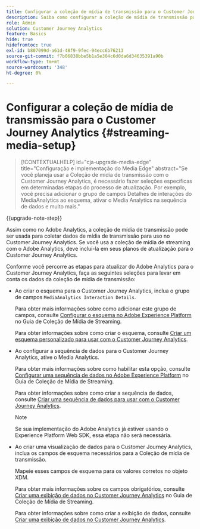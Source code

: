 ```yaml
---
title: Configurar a coleção de mídia de transmissão para o Customer Journey Analytics
description: Saiba como configurar a coleção de mídia de transmissão para o Customer Journey Analytics
role: Admin
solution: Customer Journey Analytics
feature: Basics
hide: true
hidefromtoc: true
exl-id: b807099d-a61d-48f9-9fec-94ecc6b76213
source-git-commit: f7b06838bbe5b1a5e304c6d0da6d34635391a90b
workflow-type: tm+mt
source-wordcount: '348'
ht-degree: 0%

---
```


# Configurar a coleção de mídia de transmissão para o Customer Journey Analytics {#streaming-media-setup}

<!-- markdownlint-disable MD034 -->

>[!CONTEXTUALHELP]
>id="cja-upgrade-media-edge"
>title="Configuração e implementação do Media Edge"
>abstract="Se você planeja usar a Coleção de mídia de transmissão com o Customer Journey Analytics, é necessário fazer seleções específicas em determinadas etapas do processo de atualização. Por exemplo, você precisa adicionar o grupo de campos Detalhes de interações do MediaAnalytics ao esquema, ativar o Media Analytics na sequência de dados e muito mais."

<!-- markdownlint-enable MD034 -->

{{upgrade-note-step}}

Assim como no Adobe Analytics, a coleção de mídia de transmissão pode ser usada para coletar dados de mídia de transmissão para uso no Customer Journey Analytics. Se você usa a coleção de mídia de streaming com o Adobe Analytics, deve incluí-la em seus planos de atualização para o Customer Journey Analytics.

Conforme você percorre as etapas para atualizar do Adobe Analytics para o Customer Journey Analytics, faça as seguintes seleções para levar em conta os dados da coleção de mídia de transmissão:

* Ao criar o esquema para o Customer Journey Analytics, inclua o grupo de campos `MediaAnalytics Interaction Details`.

  Para obter mais informações sobre como adicionar este grupo de campos, consulte [Configurar o esquema no Adobe Experience Platform](https://experienceleague.adobe.com/en/docs/media-analytics/using/implementation/edge-recommended/media-edge-sdk/implementation-edge#set-up-the-schema-in-adobe-experience-platform) no Guia de Coleção de Mídia de Streaming.

  Para obter informações sobre como criar o esquema, consulte [Criar um esquema personalizado para usar com o Customer Journey Analytics](/help/getting-started/cja-upgrade/cja-upgrade-schema-create.md).

* Ao configurar a sequência de dados para o Customer Journey Analytics, ative o Media Analytics.

  Para obter mais informações sobre como habilitar esta opção, consulte [Configurar uma sequência de dados no Adobe Experience Platform](https://experienceleague.adobe.com/en/docs/media-analytics/using/implementation/edge-recommended/media-edge-sdk/implementation-edge#configure-a-datastream-in-adobe-experience-platform) no Guia de Coleção de Mídia de Streaming.

  Para obter informações sobre como criar a sequência de dados, consulte [Criar uma sequência de dados para usar com o Customer Journey Analytics](/help/getting-started/cja-upgrade/cja-upgrade-datastream.md).

  >[!NOTE]
  >
  >Se sua implementação do Adobe Analytics já estiver usando o Experience Platform Web SDK, essa etapa não será necessária.

* Ao criar uma visualização de dados para o Customer Journey Analytics, inclua os campos de esquema necessários para a Coleção de mídia de transmissão.

  Mapeie esses campos de esquema para os valores corretos no objeto XDM.

  Para obter mais informações sobre os campos obrigatórios, consulte [Criar uma exibição de dados no Customer Journey Analytics](/help/getting-started/cja-upgrade/cja-upgrade-dataview.md) no Guia de Coleção de Mídia de Streaming.

  Para obter informações sobre como criar a exibição de dados, consulte [Criar uma exibição de dados no Customer Journey Analytics](/help/getting-started/cja-upgrade/cja-upgrade-dataview.md).

<!--

------------------

The steps for implementing the Streaming Media Collection in Customer Journey Analytics differ depending on your current Streaming Media Collection implementation in Adobe Analytics. 

Streaming Media Collection can be implemented in Adobe Analytics in either of the following ways:

* [Edge Network implementations for the Streaming Media Collection](#edge-network-implementations)

* [Adobe Analytics-only implementations for the Streaming Media Collection](#adobe-analytics-only-implementations)

For more information about the differences between these implementation methods, see [Implement the Streaming Media Collection](https://experienceleague.adobe.com/en/docs/media-analytics/using/implementation/overview) in the Streaming Media Collection Guide.

## Edge Network implementations for the Streaming Media Collection

If the Streaming Media Collection is [implemented using the Edge Network in your Adobe Analytics implementation](https://experienceleague.adobe.com/en/docs/media-analytics/using/implementation/overview#edge-implementation-methods), this means that some steps that are required to upgrade the Streaming Media Collection to Customer Journey Analytics have already been completed as part of your Adobe Analytics implementation. Following are the completed steps:

* [Set up the schema in Adobe Experience Platform](https://experienceleague.adobe.com/en/docs/media-analytics/using/implementation/edge-recommended/media-edge-sdk/implementation-edge#set-up-the-schema-in-adobe-experience-platform)

* [Create a dataset in Adobe Experience Platform](https://experienceleague.adobe.com/en/docs/media-analytics/using/implementation/edge-recommended/media-edge-sdk/implementation-edge#create-a-dataset-in-adobe-experience-platform)

* [Configure a datastream in Adobe Experience Platform](https://experienceleague.adobe.com/en/docs/media-analytics/using/implementation/edge-recommended/media-edge-sdk/implementation-edge#configure-a-datastream-in-adobe-experience-platform)

The following additional steps need to be completed as part of the upgrade to Customer Journey Analytics:

>[!NOTE]
>
>As you complete the Customer Journey Analytics upgrade steps, make sure you use the schema, dataset, and datastream from your Streaming Media Collection implementation in Adobe Analytics.

* [Create a connection in Customer Journey Analytics](/help/getting-started/cja-upgrade/cja-upgrade-connection.md)

* [Create a data view in Customer Journey Analytics](/help/getting-started/cja-upgrade/cja-upgrade-dataview.md)


## Adobe Analytics-only implementations for the Streaming Media Collection

If the Streaming Media Collection is [implemented using an Adobe Analytics-only implementation in your Adobe Analytics environment](https://experienceleague.adobe.com/en/docs/media-analytics/using/implementation/overview#adobe-analytics-only-implementation-methods), this means that Streaming Media data is not yet going to Edge Network. 

As you create the schema, dataset, datastream, connection, and data view as part of your upgrade from Adobe Analytics to Customer Journey Analytics, make the following selections to account for Streaming Media Collection data:

* When creating the schema for Customer Journey Analytics, include the `MediaAnalytics Interaction Details` field group.

  For more information about adding this field group, see [Set up the schema in Adobe Experience Platform](https://experienceleague.adobe.com/en/docs/media-analytics/using/implementation/edge-recommended/media-edge-sdk/implementation-edge#set-up-the-schema-in-adobe-experience-platform) in the Streaming Media Collection Guide.

  For information about creating the schema, see [Create a custom schema to use with Customer Journey Analytics](/help/getting-started/cja-upgrade/cja-upgrade-schema-create.md).

* When configuring the datastream for Customer Journey Analytics, enable Media Analytics. 

  For more information about enabling this option, see [Configure a datastream in Adobe Experience Platform](https://experienceleague.adobe.com/en/docs/media-analytics/using/implementation/edge-recommended/media-edge-sdk/implementation-edge#configure-a-datastream-in-adobe-experience-platform) in the Streaming Media Collection Guide.

  For information about creating the datastream, see [Create a datastream to use with Customer Journey Analytics](/help/getting-started/cja-upgrade/cja-upgrade-datastream.md).

* When creating a data view for Customer Journey Analytics, include the required schema fields for the Streaming Media Collection.

  Make sure you map these schema fieldds to the correct values in the XDM object.

  For more information about the required fields, see [Create a data view in Customer Journey Analytics](/help/getting-started/cja-upgrade/cja-upgrade-dataview.md) in the Streaming Media Collection Guide.

  For information about creating the data view, see [Create a data view in Customer Journey Analytics](/help/getting-started/cja-upgrade/cja-upgrade-dataview.md).

  -->
